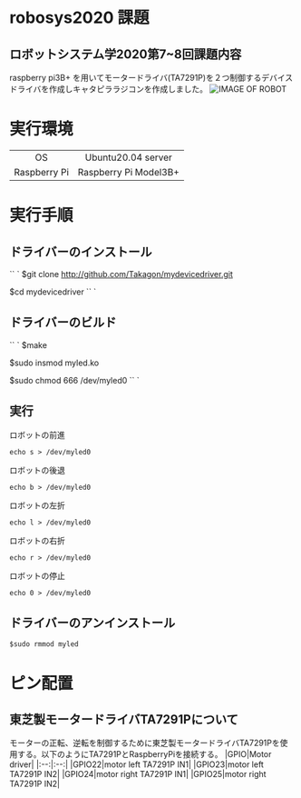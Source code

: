 # robosys2020 課題
## ロボットシステム学2020第7~8回課題内容
raspberry pi3B+ を用いてモータードライバ(TA7291P)を２つ制御するデバイスドライバを作成しキャタピララジコンを作成しました。
![IMAGE OF ROBOT](./robosys.JPG)
# 実行環境

|||
|:-:|:-:|
| OS | Ubuntu20.04 server |
|Raspberry Pi|Raspberry Pi Model3B+|
# 実行手順

## ドライバーのインストール

`` `
$git clone http://github.com/Takagon/mydevicedriver.git  

$cd mydevicedriver
`` `

## ドライバーのビルド

`` `
$make  

$sudo insmod myled.ko  

$sudo chmod 666 /dev/myled0
`` `

## 実行
ロボットの前進
```
echo s > /dev/myled0
```
ロボットの後退
```
echo b > /dev/myled0
```
ロボットの左折
```
echo l > /dev/myled0
```
ロボットの右折
```
echo r > /dev/myled0
```
ロボットの停止
```
echo 0 > /dev/myled0
```

## ドライバーのアンインストール
```
$sudo rmmod myled
```
# ピン配置
## 東芝製モータードライバTA7291Pについて
モーターの正転、逆転を制御するために東芝製モータードライバTA7291Pを使用する。以下のようにTA7291PとRaspberryPiを接続する。
|GPIO|Motor driver|
|:--:|:--:|
|GPIO22|motor left TA7291P IN1|
|GPIO23|motor left TA7291P IN2|
|GPIO24|motor right TA7291P IN1|
|GPIO25|motor right TA7291P IN2|
